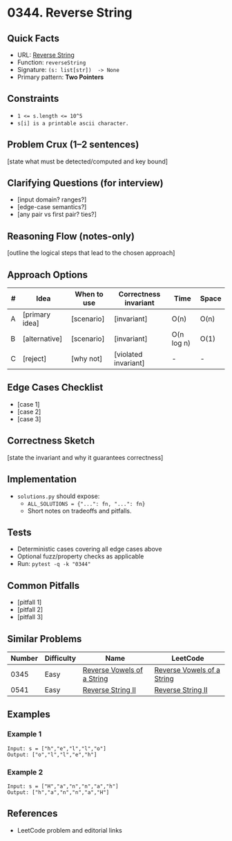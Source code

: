 # 0344. Reverse String

## Quick Facts

- URL: [Reverse String](https://leetcode.com/problems/reverse-string/)
- Function: `reverseString`
- Signature: `(s: list[str])  -> None`
- Primary pattern: **Two Pointers**

## Constraints

- `1 <= s.length <= 10^5`
- `s[i] is a printable ascii character.`

## Problem Crux (1–2 sentences)

[state what must be detected/computed and key bound]

## Clarifying Questions (for interview)

- [input domain? ranges?]
- [edge-case semantics?]
- [any pair vs first pair? ties?]

## Reasoning Flow (notes-only)

[outline the logical steps that lead to the chosen approach]

## Approach Options

| # | Idea | When to use | Correctness invariant | Time | Space |
|---|------|-------------|-----------------------|------|-------|
| A | [primary idea] | [scenario] | [invariant] | O(n) | O(n) |
| B | [alternative] | [scenario] | [invariant] | O(n log n) | O(1) |
| C | [reject] | [why not] | [violated invariant] | - | - |

## Edge Cases Checklist

- [case 1]
- [case 2]
- [case 3]

## Correctness Sketch

[state the invariant and why it guarantees correctness]

## Implementation

- `solutions.py` should expose:
  - `ALL_SOLUTIONS = {"...": fn, "...": fn}`
  - Short notes on tradeoffs and pitfalls.

## Tests

- Deterministic cases covering all edge cases above
- Optional fuzz/property checks as applicable
- Run: `pytest -q -k "0344"`

## Common Pitfalls

- [pitfall 1]
- [pitfall 2]
- [pitfall 3]

## Similar Problems

| Number | Difficulty | Name | LeetCode |
|---|---|---|---|
| 0345 | Easy | [Reverse Vowels of a String](../0345-reverse-vowels-of-a-string/readme.md) | [Reverse Vowels of a String](https://leetcode.com/problems/reverse-vowels-of-a-string/) |
| 0541 | Easy | [Reverse String II](../0541-reverse-string-ii/readme.md) | [Reverse String II](https://leetcode.com/problems/reverse-string-ii/) |

## Examples

### Example 1

```text
Input: s = ["h","e","l","l","o"]
Output: ["o","l","l","e","h"]
```

### Example 2

```text
Input: s = ["H","a","n","n","a","h"]
Output: ["h","a","n","n","a","H"]
```

## References

- LeetCode problem and editorial links
